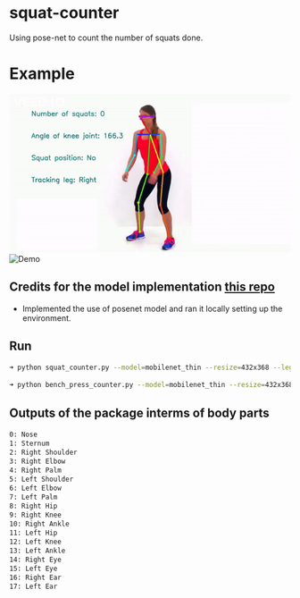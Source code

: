 # squat-counter
Using pose-net to count the number of squats done.


# Example

![Demo](squat.gif)
<br>
![Demo](press.gif)
## Credits for the model implementation [this repo](https://github.com/ildoonet/tf-pose-estimation)

- Implemented the use of posenet model and ran it locally setting up the environment.

## Run
```bash
➜ python squat_counter.py --model=mobilenet_thin --resize=432x368 --leg=right/left(choose) --vidlocation=something.mp4
```

```bash
➜ python bench_press_counter.py --model=mobilenet_thin --resize=432x368 --leg=right/left(choose) --vidlocation=something.mp4
```

## Outputs of the package interms of body parts
```
0: Nose
1: Sternum
2: Right Shoulder
3: Right Elbow
4: Right Palm
5: Left Shoulder
6: Left Elbow
7: Left Palm
8: Right Hip
9: Right Knee
10: Right Ankle
11: Left Hip
12: Left Knee
13: Left Ankle
14: Right Eye
15: Left Eye
16: Right Ear
17: Left Ear
```